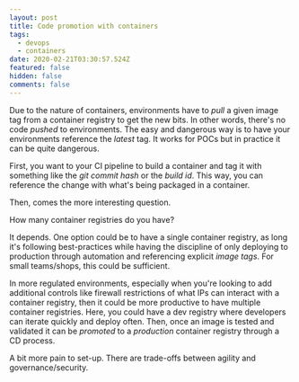 ```yaml
---
layout: post
title: Code promotion with containers
tags:
  - devops
  - containers
date: 2020-02-21T03:30:57.524Z
featured: false
hidden: false
comments: false
---
```

Due to the nature of containers, environments have to *pull* a given image tag from a container registry to get the new bits. In other words, there's no code *pushed* to environments. The easy and dangerous way is to have your environments reference the *latest* tag. It works for POCs but in practice it can be quite dangerous. 

<!--more--> 

First, you want to your CI pipeline to build a container and tag it with something like the *git commit hash* or the *build id*. This way, you can reference the change with what's being packaged in a container. 

Then, comes the more interesting question. 

How many container registries do you have?

It depends. One option could be to have a single container registry, as long it's following best-practices while having the discipline of only deploying to production through automation and referencing explicit *image tags*. For small teams/shops, this could be sufficient. 

In more regulated environments, especially when you're looking to add additional controls like firewall restrictions of what IPs can interact with a container registry, then it could be more productive to have multiple container registries. Here, you could have a dev registry where developers can iterate quickly and deploy often. Then, once an image is tested and validated it can be *promoted* to a *production* container registry through a CD process. 

A bit more pain to set-up. There are trade-offs between agility and governance/security.
